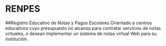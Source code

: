 # RENPES
##Registro Educativo de Notas y Pagos Escolares
Orientado a centros educativos cuyo presupuesto no alcanza para contratar servicios de notas virtuales, o desean implementar un sistema de notas virtual Web para su institución. 

